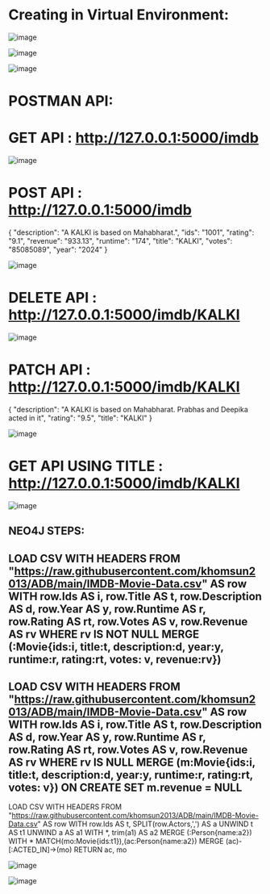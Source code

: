# Creating in Virtual Environment:
![image](https://github.com/kishorreyansh/IMDB-NEO4J-AURA-DB-PROGRAMMING/assets/140970519/2e453691-43c3-495e-9458-65222c28ac94)

![image](https://github.com/kishorreyansh/IMDB-NEO4J-AURA-DB-PROGRAMMING/assets/140970519/a59704a4-226c-4c86-a37f-d2a84c45e811)

![image](https://github.com/kishorreyansh/IMDB-NEO4J-AURA-DB-PROGRAMMING/assets/140970519/cf3cb584-cb16-4ab9-84eb-46632cf8b080)


# POSTMAN API:

# GET API : http://127.0.0.1:5000/imdb
![image](https://github.com/kishorreyansh/IMDB-NEO4J-AURA-DB-PROGRAMMING/assets/140970519/cd5e9bf4-f93b-4c42-bbf8-dc50c828a95f)

# POST API : http://127.0.0.1:5000/imdb

{
        "description": "A KALKI is based on Mahabharat.",
        "ids": "1001",
        "rating": "9.1",
        "revenue": "933.13",
        "runtime": "174",
        "title": "KALKI",
        "votes": "85085089",
        "year": "2024"
    }
    
![image](https://github.com/kishorreyansh/IMDB-NEO4J-AURA-DB-PROGRAMMING/assets/140970519/3d70241d-6c2a-4180-a731-37982b0c3c49)

# DELETE API : http://127.0.0.1:5000/imdb/KALKI
![image](https://github.com/kishorreyansh/IMDB-NEO4J-AURA-DB-PROGRAMMING/assets/140970519/43be81dc-10a6-4436-af8b-5c523a4b7c21)

# PATCH API : http://127.0.0.1:5000/imdb/KALKI

{
        "description": "A KALKI is based on Mahabharat. Prabhas and Deepika acted in it",
        "rating": "9.5",
        "title": "KALKI"
    }
    
![image](https://github.com/kishorreyansh/IMDB-NEO4J-AURA-DB-PROGRAMMING/assets/140970519/fc35639e-9e0f-4d45-85b3-66f79e7893f5)

# GET API USING TITLE : http://127.0.0.1:5000/imdb/KALKI
![image](https://github.com/kishorreyansh/IMDB-NEO4J-AURA-DB-PROGRAMMING/assets/140970519/060030c3-0387-4ae5-b2fa-a5ec9e128c31)

## NEO4J STEPS:

LOAD CSV WITH HEADERS FROM "https://raw.githubusercontent.com/khomsun2013/ADB/main/IMDB-Movie-Data.csv" AS row
WITH row.Ids AS i, row.Title AS t, row.Description AS d, row.Year AS y, row.Runtime AS r, row.Rating AS rt, row.Votes AS v, row.Revenue AS rv
WHERE rv IS NOT NULL
MERGE (:Movie{ids:i, title:t, description:d, year:y, runtime:r, rating:rt, votes: v, revenue:rv})
------------------------------------------------------------------------------------------------------------------------------------------------------------------------------------------------------------------
LOAD CSV WITH HEADERS FROM "https://raw.githubusercontent.com/khomsun2013/ADB/main/IMDB-Movie-Data.csv" AS row
WITH row.Ids AS i, row.Title AS t, row.Description AS d, row.Year AS y, row.Runtime AS r, row.Rating AS rt, row.Votes AS v, row.Revenue AS rv
WHERE rv IS NULL
MERGE (m:Movie{ids:i, title:t, description:d, year:y, runtime:r, rating:rt, votes: v})
ON CREATE SET m.revenue = NULL 
------------------------------------------------------------------------------------------------------------------------------------------------------------------------------------------------------------------
LOAD CSV WITH HEADERS FROM "https://raw.githubusercontent.com/khomsun2013/ADB/main/IMDB-Movie-Data.csv" AS row
WITH row.Ids AS t, SPLIT(row.Actors,',') AS a
UNWIND t AS t1
UNWIND a AS a1
WITH *, trim(a1) AS a2
MERGE (:Person{name:a2})
WITH *
MATCH(mo:Movie{ids:t1}),(ac:Person{name:a2})
MERGE (ac)-[:ACTED_IN]->(mo)
RETURN ac, mo


![image](https://github.com/kishorreyansh/IMDB-NEO4J-AURA-DB-PROGRAMMING/assets/140970519/fc2f7628-4d7e-4478-a8c3-8ce24a72a78a)

![image](https://github.com/kishorreyansh/IMDB-NEO4J-AURA-DB-PROGRAMMING/assets/140970519/444007bb-100e-4157-a859-fbc64a127c6b)





